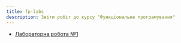 ```yaml
---
title: fp-labs
description: Звіти робіт до курсу "Функціональне програмування"
---
```


- [Лабораторна робота №1](lab1)
